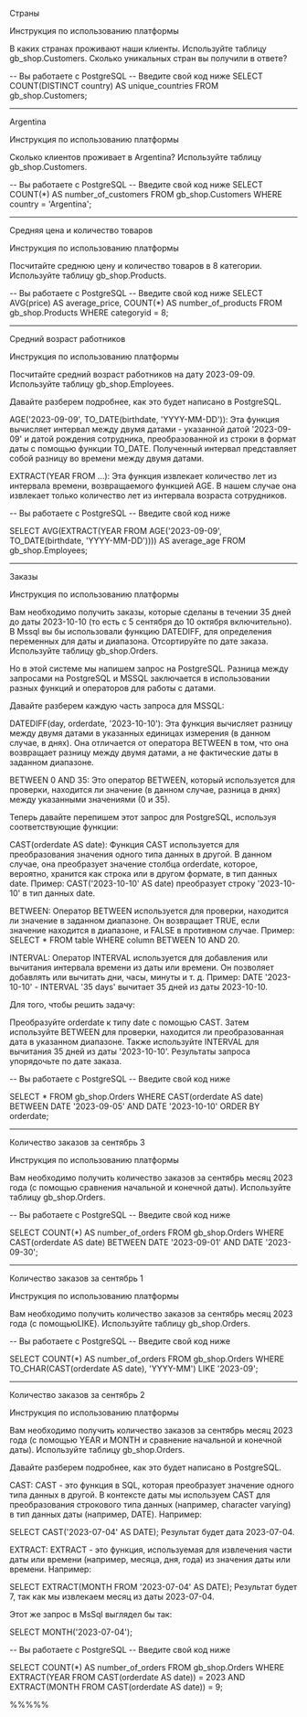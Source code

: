 Страны

Инструкция по использованию платформы



В каких странах проживают наши клиенты.
Используйте таблицу gb_shop.Customers.
Сколько уникальных стран вы получили в ответе?

-- Вы работаете с PostgreSQL
-- Введите свой код ниже
SELECT COUNT(DISTINCT country) AS unique_countries
FROM gb_shop.Customers;
***


Argentina

Инструкция по использованию платформы



Сколько клиентов проживает в Argentina? Используйте таблицу gb_shop.Customers.


-- Вы работаете с PostgreSQL
-- Введите свой код ниже
SELECT COUNT(*) AS number_of_customers
FROM gb_shop.Customers
WHERE country = 'Argentina';
***


Средняя цена и количество товаров

Инструкция по использованию платформы



Посчитайте среднюю цену и количество товаров в 8 категории.
Используйте таблицу gb_shop.Products.

-- Вы работаете с PostgreSQL
-- Введите свой код ниже
SELECT 
    AVG(price) AS average_price,
    COUNT(*) AS number_of_products
FROM gb_shop.Products
WHERE categoryid = 8;
****


Средний возраст работников

Инструкция по использованию платформы



Посчитайте средний возраст работников на дату 2023-09-09.
Используйте таблицу gb_shop.Employees.

Давайте разберем подробнее, как это будет написано в PostgreSQL.

AGE('2023-09-09', TO_DATE(birthdate, 'YYYY-MM-DD')): Эта функция вычисляет интервал между двумя датами - указанной датой '2023-09-09' и датой рождения сотрудника, преобразованной из строки в формат даты с помощью функции TO_DATE. Полученный интервал представляет собой разницу во времени между двумя датами.

EXTRACT(YEAR FROM ...): Эта функция извлекает количество лет из интервала времени, возвращаемого функцией AGE. В нашем случае она извлекает только количество лет из интервала возраста сотрудников.



-- Вы работаете с PostgreSQL
-- Введите свой код ниже

SELECT AVG(EXTRACT(YEAR FROM AGE('2023-09-09', TO_DATE(birthdate, 'YYYY-MM-DD')))) AS average_age
FROM gb_shop.Employees;
*****

Заказы

Инструкция по использованию платформы



Вам необходимо получить заказы, которые сделаны в течении 35 дней до даты 2023-10-10 (то есть с 5 сентября до 10 октября включительно).
В Mssql вы бы использовали функцию DATEDIFF, для определения переменных для даты и диапазона.
Отсортируйте по дате заказа.
Используйте таблицу gb_shop.Orders.

Но в этой системе мы напишем запрос на PostgreSQL.
Разница между запросами на PostgreSQL и MSSQL заключается в использовании разных функций и операторов для работы с датами.

Давайте разберем каждую часть запроса для MSSQL:

DATEDIFF(day, orderdate, '2023-10-10'): Эта функция вычисляет разницу между двумя датами в указанных единицах измерения (в данном случае, в днях). Она отличается от оператора BETWEEN в том, что она возвращает разницу между двумя датами, а не фактические даты в заданном диапазоне.

BETWEEN 0 AND 35: Это оператор BETWEEN, который используется для проверки, находится ли значение (в данном случае, разница в днях) между указанными значениями (0 и 35).

Теперь давайте перепишем этот запрос для PostgreSQL, используя соответствующие функции:

CAST(orderdate AS date): Функция CAST используется для преобразования значения одного типа данных в другой. В данном случае, она преобразует значение столбца orderdate, которое, вероятно, хранится как строка или в другом формате, в тип данных date.
Пример: CAST('2023-10-10' AS date) преобразует строку '2023-10-10' в тип данных date.

BETWEEN: Оператор BETWEEN используется для проверки, находится ли значение в заданном диапазоне. Он возвращает TRUE, если значение находится в диапазоне, и FALSE в противном случае.
Пример: SELECT * FROM table WHERE column BETWEEN 10 AND 20.

INTERVAL: Оператор INTERVAL используется для добавления или вычитания интервала времени из даты или времени. Он позволяет добавлять или вычитать дни, часы, минуты и т. д.
Пример: DATE '2023-10-10' - INTERVAL '35 days' вычитает 35 дней из даты 2023-10-10.

Для того, чтобы решить задачу:

Преобразуйте orderdate к типу date с помощью CAST.
Затем используйте BETWEEN для проверки, находится ли преобразованная дата в указанном диапазоне.
Также используйте INTERVAL для вычитания 35 дней из даты '2023-10-10'.
Результаты запроса упорядочьте по дате заказа.



-- Вы работаете с PostgreSQL
-- Введите свой код ниже

SELECT *
FROM gb_shop.Orders
WHERE CAST(orderdate AS date) BETWEEN DATE '2023-09-05' AND DATE '2023-10-10'
ORDER BY orderdate;


***


Количество заказов за сентябрь 3

Инструкция по использованию платформы



Вам необходимо получить количество заказов за сентябрь месяц 2023 года (с помощью сравнения начальной и конечной даты).
Используйте таблицу gb_shop.Orders.


-- Вы работаете с PostgreSQL
-- Введите свой код ниже

SELECT COUNT(*) AS number_of_orders
FROM gb_shop.Orders
WHERE CAST(orderdate AS date) BETWEEN DATE '2023-09-01' AND DATE '2023-09-30';


****




Количество заказов за сентябрь 1

Инструкция по использованию платформы



Вам необходимо получить количество заказов за сентябрь месяц 2023 года (с помощьюLIKE).
Используйте таблицу gb_shop.Orders.




-- Вы работаете с PostgreSQL
-- Введите свой код ниже

SELECT COUNT(*) AS number_of_orders
FROM gb_shop.Orders
WHERE TO_CHAR(CAST(orderdate AS date), 'YYYY-MM') LIKE '2023-09';


****



Количество заказов за сентябрь 2

Инструкция по использованию платформы



Вам необходимо получить количество заказов за сентябрь месяц 2023 года (с помощью YEAR и MONTH и сравнение начальной и конечной даты).
Используйте таблицу gb_shop.Orders.

Давайте разберем подробнее, как это будет написано в PostgreSQL.

CAST: CAST - это функция в SQL, которая преобразует значение одного типа данных в другой. В контексте даты мы используем CAST для преобразования строкового типа данных (например, character varying) в тип данных даты (например, DATE). Например:


SELECT CAST('2023-07-04' AS DATE);
Результат будет дата 2023-07-04.

EXTRACT: EXTRACT - это функция, используемая для извлечения части даты или времени (например, месяца, дня, года) из значения даты или времени. Например:


SELECT EXTRACT(MONTH FROM '2023-07-04' AS DATE);
Результат будет 7, так как мы извлекаем месяц из даты 2023-07-04.

Этот же запрос в MsSql выглядел бы так:


SELECT MONTH('2023-07-04');




-- Вы работаете с PostgreSQL
-- Введите свой код ниже

SELECT COUNT(*) AS number_of_orders
FROM gb_shop.Orders
WHERE EXTRACT(YEAR FROM CAST(orderdate AS date)) = 2023
  AND EXTRACT(MONTH FROM CAST(orderdate AS date)) = 9;


  %%%%%